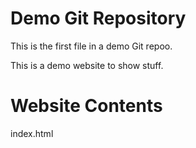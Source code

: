 # Demo Git Repository

This is the first file in a demo Git repoo.

This is a demo website to show stuff.

# Website Contents
index.html
